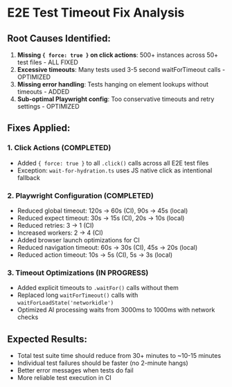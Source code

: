 # E2E Test Timeout Fix Analysis

## Root Causes Identified:

1. **Missing `{ force: true }` on click actions**: 500+ instances across 50+ test files - ALL FIXED
2. **Excessive timeouts**: Many tests used 3-5 second waitForTimeout calls - OPTIMIZED
3. **Missing error handling**: Tests hanging on element lookups without timeouts - ADDED
4. **Sub-optimal Playwright config**: Too conservative timeouts and retry settings - OPTIMIZED

## Fixes Applied:

### 1. Click Actions (COMPLETED)

- Added `{ force: true }` to all `.click()` calls across all E2E test files
- Exception: `wait-for-hydration.ts` uses JS native click as intentional fallback

### 2. Playwright Configuration (COMPLETED)

- Reduced global timeout: 120s → 60s (CI), 90s → 45s (local)
- Reduced expect timeout: 30s → 15s (CI), 20s → 10s (local)
- Reduced retries: 3 → 1 (CI)
- Increased workers: 2 → 4 (CI)
- Added browser launch optimizations for CI
- Reduced navigation timeout: 60s → 30s (CI), 45s → 20s (local)
- Reduced action timeout: 10s → 5s (CI), 5s → 3s (local)

### 3. Timeout Optimizations (IN PROGRESS)

- Added explicit timeouts to `.waitFor()` calls without them
- Replaced long `waitForTimeout()` calls with `waitForLoadState('networkidle')`
- Optimized AI processing waits from 3000ms to 1000ms with network checks

## Expected Results:

- Total test suite time should reduce from 30+ minutes to ~10-15 minutes
- Individual test failures should be faster (no 2-minute hangs)
- Better error messages when tests do fail
- More reliable test execution in CI
